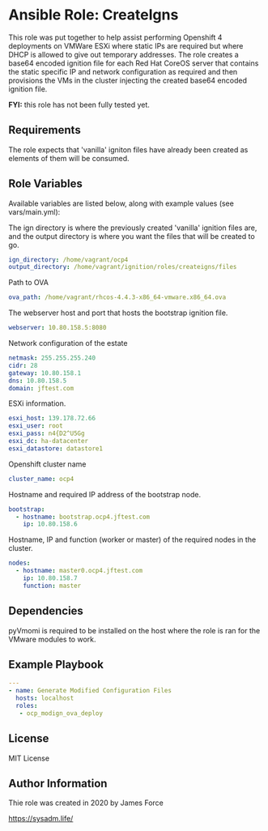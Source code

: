 Ansible Role: CreateIgns
=========

This role was put together to help assist performing Openshift 4 deployments on VMWare ESXi where static IPs are required but where DHCP is allowed to give out temporary addresses. The role creates a base64 encoded ignition file for each Red Hat CoreOS server that contains the static specific IP and network configuration as required and then provisions the VMs in the cluster injecting the created base64 encoded ignition file. 

**FYI:** this role has not been fully tested yet.

Requirements
------------

The role expects that 'vanilla' igniton files have already been created as elements of them will be consumed. 

Role Variables
--------------

Available variables are listed below, along with example values (see vars/main.yml):

The ign directory is where the previously created 'vanilla' ignition files are, and the output directory is where you want the files that will be created to go. 
```yaml
ign_directory: /home/vagrant/ocp4
output_directory: /home/vagrant/ignition/roles/createigns/files 
``` 

Path to OVA
```yaml
ova_path: /home/vagrant/rhcos-4.4.3-x86_64-vmware.x86_64.ova 
```

The webserver host and port that hosts the bootstrap ignition file.
```yaml
webserver: 10.80.158.5:8080
``` 

Network configuration of the estate
```yaml
netmask: 255.255.255.240
cidr: 28
gateway: 10.80.158.1
dns: 10.80.158.5
domain: jftest.com
```

ESXi information.
```yaml
esxi_host: 139.178.72.66
esxi_user: root
esxi_pass: n4{D2^U5Gg
esxi_dc: ha-datacenter
esxi_datastore: datastore1
```

Openshift cluster name
```yaml
cluster_name: ocp4
```

Hostname and required IP address of the bootstrap node.
```yaml
bootstrap:
  - hostname: bootstrap.ocp4.jftest.com
    ip: 10.80.158.6
```

Hostname, IP and function (worker or master) of the required nodes in the cluster.
```yaml
nodes: 
  - hostname: master0.ocp4.jftest.com
    ip: 10.80.158.7
    function: master
```

Dependencies
------------

pyVmomi is required to be installed on the host where the role is ran for the VMware modules to work.

Example Playbook
----------------

```yaml
---
- name: Generate Modified Configuration Files 
  hosts: localhost
  roles: 
   - ocp_modign_ova_deploy
```

License
-------

MIT License

Author Information
------------------

Thie role was created in 2020 by James Force

https://sysadm.life/
